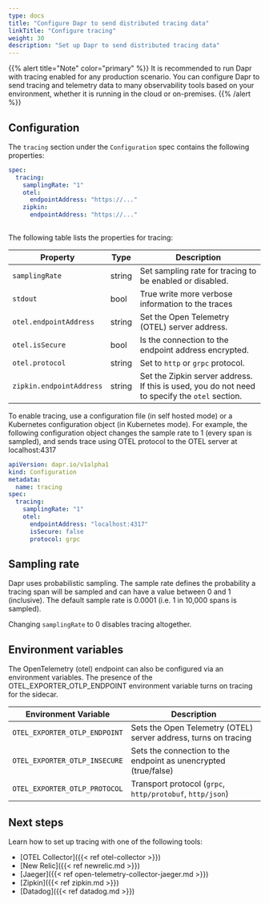 ```yaml
---
type: docs
title: "Configure Dapr to send distributed tracing data"
linkTitle: "Configure tracing"
weight: 30
description: "Set up Dapr to send distributed tracing data"
---
```


{{% alert title="Note" color="primary" %}}
It is recommended to run Dapr with tracing enabled for any production scenario. You can configure Dapr to send tracing and telemetry data to many observability tools based on your environment, whether it is running in the cloud or on-premises.
{{% /alert %}}


## Configuration

The `tracing` section under the `Configuration` spec contains the following properties:

```yml
spec:
  tracing:
    samplingRate: "1"
    otel: 
      endpointAddress: "https://..."
    zipkin:
      endpointAddress: "https://..."
    
```

The following table lists the properties for tracing:

| Property     | Type   | Description |
|--------------|--------|-------------|
| `samplingRate` | string | Set sampling rate for tracing to be enabled or disabled.
| `stdout` | bool | True write more verbose information to the traces
| `otel.endpointAddress` | string | Set the Open Telemetry (OTEL) server address. 
| `otel.isSecure` | bool | Is the connection to the endpoint address encrypted.
| `otel.protocol` | string | Set to `http` or `grpc` protocol.
| `zipkin.endpointAddress` | string | Set the Zipkin server address. If this is used, you do not need to specify the `otel` section.

To enable tracing, use a configuration file (in self hosted mode) or a Kubernetes configuration object (in Kubernetes mode). For example, the following configuration object changes the sample rate to 1 (every span is sampled), and sends trace using OTEL protocol to the OTEL server at localhost:4317

```yaml
apiVersion: dapr.io/v1alpha1
kind: Configuration
metadata:
  name: tracing
spec:
  tracing:
    samplingRate: "1"
    otel:
      endpointAddress: "localhost:4317"
      isSecure: false
      protocol: grpc 
```

## Sampling rate

Dapr uses probabilistic sampling. The sample rate defines the probability a tracing span will be sampled and can have a value between 0 and 1 (inclusive). The default sample rate is 0.0001 (i.e. 1 in 10,000 spans is sampled).

Changing `samplingRate` to 0 disables tracing altogether.

## Environment variables

The OpenTelemetry (otel) endpoint can also be configured via an environment variables. The presence of the OTEL_EXPORTER_OTLP_ENDPOINT environment variable
turns on tracing for the sidecar.

| Environment Variable | Description |
|----------------------|-------------|
| `OTEL_EXPORTER_OTLP_ENDPOINT` | Sets the Open Telemetry (OTEL) server address, turns on tracing |
| `OTEL_EXPORTER_OTLP_INSECURE` | Sets the connection to the endpoint as unencrypted (true/false) |
| `OTEL_EXPORTER_OTLP_PROTOCOL` | Transport protocol (`grpc`, `http/protobuf`, `http/json`) |

## Next steps

Learn how to set up tracing with one of the following tools:
- [OTEL Collector]({{< ref otel-collector >}})
- [New Relic]({{< ref newrelic.md >}})
- [Jaeger]({{< ref open-telemetry-collector-jaeger.md >}})
- [Zipkin]({{< ref zipkin.md >}})
- [Datadog]({{< ref datadog.md >}})